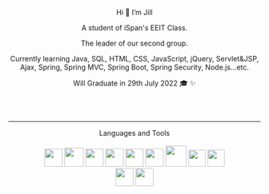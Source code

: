  
<p align="center">Hi 👋 I’m Jill </p>
                                                             
<p align="center">A student of iSpan's EEIT Class.</p>

<p align="center">The leader of our second group.</p>
                                                     
<p align="center">Currently learning Java, SQL, HTML, CSS, JavaScript, jQuery, Servlet&JSP, Ajax, Spring, Spring MVC, Spring Boot, Spring Security, Node.js...etc.</p>
                                              
<p align="center">Will Graduate in 29th July 2022 🎓 ✨</p>


<!-- - 👀 I’m interested in ...
- 🌱 I’m currently learning ...
- 💞️ I’m looking to collaborate on ...
- 📫 How to reach me ... -->
<br>
<br>

---
<div align=center>Languages and Tools</div>   
<br>

<div align=center>
<img src="https://github.com/KikiJin24/iSpan_HTML_CSS/blob/main/website/images/java1.svg" width="36px"/>
<img src="https://cdn.cdnlogo.com/logos/m/21/microsoft-sql-server.svg" width="38px"/>
<img src="https://github.com/KikiJin24/iSpan_HTML_CSS/blob/main/website/images/html.svg" width="36px"/>
<img src="https://github.com/KikiJin24/iSpan_HTML_CSS/blob/main/website/images/css.svg" width="36px"/>
<img src="https://cdn.cdnlogo.com/logos/j/69/javascript.svg" width="36px" height="36px"/>
<img src="https://cdn.cdnlogo.com/logos/t/39/tomcat.svg" width="36px" height="36px"/>
<img src="https://github.com/KikiJin24/iSpan_HTML_CSS/blob/main/website/images/bootstrap-1.png" width="42px"/>
<img src="https://github.com/KikiJin24/iSpan_HTML_CSS/blob/main/website/images/spring.png" height="34px"/>
<!-- <img src="https://github.com/KikiJin24/iSpan_HTML_CSS/blob/main/website/images/jquery-2.png" height="42px"/> -->
<img src="https://github.com/KikiJin24/iSpan_HTML_CSS/blob/main/website/images/ajax.png" height="34px"/>
</div>

<div align=center>
<img src="https://github.com/KikiJin24/iSpan_HTML_CSS/blob/main/website/images/JQuery-1.png" height="36px">
<img src="https://github.com/KikiJin24/iSpan_HTML_CSS/blob/main/website/images/Azure-1.png" height="36px">

</div>
